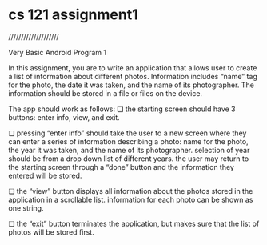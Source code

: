 # cs 121 assignment1
////////////////////

Very Basic Android Program 1

In this assignment, you are to write an application that allows user to create a list of information
about different photos. Information includes “name” tag for the photo, the date it was taken, and
the name of its photographer. The information should be stored in a file or files on the device.

The app should work as follows:
❏ the starting screen should have 3 buttons: enter info, view, and exit.

❏ pressing “enter info” should take the user to a new screen where they can enter a series
of information describing a photo: name for the photo, the year it was taken, and the
name of its photographer. selection of year should be from a drop down list of different
years. the user may return to the starting screen through a “done” button and the
information they entered will be stored.

❏ the “view” button displays all information about the photos stored in the application in a
scrollable list. information for each photo can be shown as one string.

❏ the “exit” button terminates the application, but makes sure that the list of photos will
be stored first.
